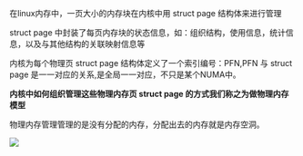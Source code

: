 在linux内存中，一页大小的内存块在内核中用 struct page 结构体来进行管理

struct page 中封装了每页内存块的状态信息，如：组织结构，使用信息，统计信息，以及与其他结构的关联映射信息等

内核为每个物理页 struct page 结构体定义了一个索引编号：PFN,PFN 与 struct page 是一一对应的关系,是全局一一对应，不只是某个NUMA中。

**内核中如何组织管理这些物理内存页 struct page 的方式我们称之为做物理内存模型**

物理内存管理管理的是没有分配的内存，分配出去的内存就是内存空洞。

![](C:\Users\29037\AppData\Roaming\marktext\images\2025-05-06-19-29-40-image.png)


